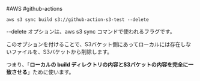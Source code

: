 #AWS #github-actions 

`aws s3 sync build s3://github-action-s3-test --delete`

--delete オプションは、aws s3 sync コマンドで使われるフラグです。

このオプションを付けることで、S3バケット側にあってローカルには存在しないファイルを、S3バケットから削除します。

つまり、「**ローカルの build ディレクトリの内容とS3バケットの内容を完全に一致させる**」ために使います。

